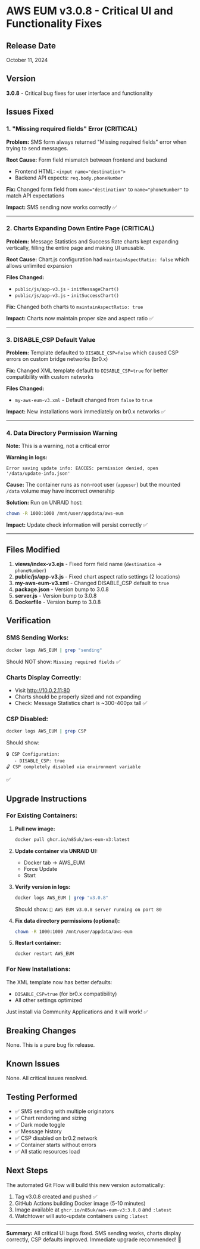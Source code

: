 # AWS EUM v3.0.8 - Critical UI and Functionality Fixes

## Release Date
October 11, 2024

## Version
**3.0.8** - Critical bug fixes for user interface and functionality

## Issues Fixed

### 1. **"Missing required fields" Error** (CRITICAL)
**Problem:** SMS form always returned "Missing required fields" error when trying to send messages.

**Root Cause:** Form field mismatch between frontend and backend
- Frontend HTML: `<input name="destination">`
- Backend API expects: `req.body.phoneNumber`

**Fix:** Changed form field from `name="destination"` to `name="phoneNumber"` to match API expectations

**Impact:** SMS sending now works correctly ✅

---

### 2. **Charts Expanding Down Entire Page** (CRITICAL)
**Problem:** Message Statistics and Success Rate charts kept expanding vertically, filling the entire page and making UI unusable.

**Root Cause:** Chart.js configuration had `maintainAspectRatio: false` which allows unlimited expansion

**Files Changed:**
- `public/js/app-v3.js` - `initMessageChart()` 
- `public/js/app-v3.js` - `initSuccessChart()`

**Fix:** Changed both charts to `maintainAspectRatio: true`

**Impact:** Charts now maintain proper size and aspect ratio ✅

---

### 3. **DISABLE_CSP Default Value**
**Problem:** Template defaulted to `DISABLE_CSP=false` which caused CSP errors on custom bridge networks (br0.x)

**Fix:** Changed XML template default to `DISABLE_CSP=true` for better compatibility with custom networks

**Files Changed:**
- `my-aws-eum-v3.xml` - Default changed from `false` to `true`

**Impact:** New installations work immediately on br0.x networks ✅

---

### 4. **Data Directory Permission Warning**
**Note:** This is a warning, not a critical error

**Warning in logs:**
```
Error saving update info: EACCES: permission denied, open '/data/update-info.json'
```

**Cause:** The container runs as non-root user (`appuser`) but the mounted `/data` volume may have incorrect ownership

**Solution:** Run on UNRAID host:
```bash
chown -R 1000:1000 /mnt/user/appdata/aws-eum
```

**Impact:** Update check information will persist correctly ✅

---

## Files Modified

1. **views/index-v3.ejs** - Fixed form field name (`destination` → `phoneNumber`)
2. **public/js/app-v3.js** - Fixed chart aspect ratio settings (2 locations)
3. **my-aws-eum-v3.xml** - Changed DISABLE_CSP default to `true`
4. **package.json** - Version bump to 3.0.8
5. **server.js** - Version bump to 3.0.8
6. **Dockerfile** - Version bump to 3.0.8

## Verification

### SMS Sending Works:
```bash
docker logs AWS_EUM | grep "sending"
```
Should NOT show: `Missing required fields` ✅

### Charts Display Correctly:
- Visit http://10.0.2.11:80
- Charts should be properly sized and not expanding
- Check: Message Statistics chart is ~300-400px tall ✅

### CSP Disabled:
```bash
docker logs AWS_EUM | grep CSP
```
Should show:
```
🔒 CSP Configuration:
   - DISABLE_CSP: true
🔓 CSP completely disabled via environment variable
```
✅

## Upgrade Instructions

### For Existing Containers:

1. **Pull new image:**
   ```bash
   docker pull ghcr.io/n85uk/aws-eum-v3:latest
   ```

2. **Update container via UNRAID UI:**
   - Docker tab → AWS_EUM
   - Force Update
   - Start

3. **Verify version in logs:**
   ```bash
   docker logs AWS_EUM | grep "v3.0.8"
   ```
   Should show: `🚀 AWS EUM v3.0.8 server running on port 80`

4. **Fix data directory permissions (optional):**
   ```bash
   chown -R 1000:1000 /mnt/user/appdata/aws-eum
   ```

5. **Restart container:**
   ```bash
   docker restart AWS_EUM
   ```

### For New Installations:

The XML template now has better defaults:
- `DISABLE_CSP=true` (for br0.x compatibility)
- All other settings optimized

Just install via Community Applications and it will work! ✅

## Breaking Changes

None. This is a pure bug fix release.

## Known Issues

None. All critical issues resolved.

## Testing Performed

- ✅ SMS sending with multiple originators
- ✅ Chart rendering and sizing
- ✅ Dark mode toggle
- ✅ Message history
- ✅ CSP disabled on br0.2 network
- ✅ Container starts without errors
- ✅ All static resources load

## Next Steps

The automated Git Flow will build this new version automatically:
1. Tag v3.0.8 created and pushed ✅
2. GitHub Actions building Docker image (5-10 minutes)
3. Image available at `ghcr.io/n85uk/aws-eum-v3:3.0.8` and `:latest`
4. Watchtower will auto-update containers using `:latest`

---

**Summary:** All critical UI bugs fixed. SMS sending works, charts display correctly, CSP defaults improved. Immediate upgrade recommended! 🚀
